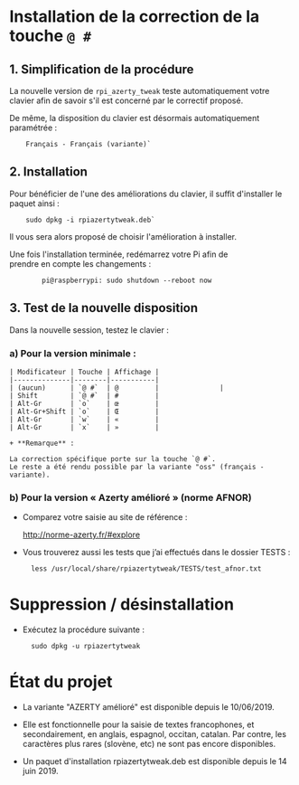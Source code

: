 # Installation de la correction de la touche `@ #`

## 1. Simplification de la procédure

La nouvelle version de `rpi_azerty_tweak` teste automatiquement votre clavier 
afin de savoir s'il est concerné par le correctif proposé.

De même, la disposition du clavier est désormais automatiquement paramétrée :
		
		Français - Français (variante)`

## 2. Installation

Pour bénéficier de l'une des améliorations du clavier, il suffit 
d'installer le paquet ainsi :

		sudo dpkg -i rpiazertytweak.deb`

Il vous sera alors proposé de choisir l'amélioration à installer.

Une fois l'installation terminée, redémarrez votre Pi afin de  
prendre en compte les changements :

     		pi@raspberrypi: sudo shutdown --reboot now
    
## 3. Test de la nouvelle disposition

Dans la nouvelle session, testez le clavier :

### a) Pour la version minimale :

	| Modificateur | Touche | Affichage |
	|--------------|--------|-----------|
	| (aucun)      | `@ #`  | @         |               |
	| Shift        | `@ #`  | #         |
 	| Alt-Gr       | `o`    | œ         |
	| Alt-Gr+Shift | `o`    | Œ         |
	| Alt-Gr       | `w`    | «         |
	| Alt-Gr       | `x`    | »         |

    + **Remarque** :

    La correction spécifique porte sur la touche `@ #`.
    Le reste a été rendu possible par la variante "oss" (français - variante).


### b) Pour la version « Azerty amélioré » (norme AFNOR)

+ Comparez votre saisie au site de référence :

    <http://norme-azerty.fr/#explore>
   
+ Vous trouverez aussi les tests que j’ai effectués dans le dossier TESTS :

		less /usr/local/share/rpiazertytweak/TESTS/test_afnor.txt

# Suppression / désinstallation

+ Exécutez la procédure suivante :

		sudo dpkg -u rpiazertytweak

# État du projet

+ La variante "AZERTY amélioré" est disponible depuis le 10/06/2019.

+ Elle est fonctionnelle pour la saisie de textes francophones, et 
secondairement, en anglais, espagnol, occitan, catalan. Par contre, les 
caractères plus rares (slovène, etc) ne sont pas encore disponibles.

+ Un paquet d'installation rpiazertytweak.deb est disponible depuis le 14 juin 2019.

